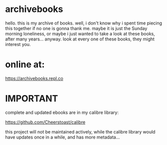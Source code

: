 # archivebooks
hello. this is my archive of books.  well, i don't know why i spent time piecing this together if no one is gonna thank me. maybe it is just the Sunday morning loneliness, or maybe i just wanted to take a look at these books, after many years...  anyway. look at every one of these books, they might interest you.

# online at:
https://archivebooks.repl.co

# IMPORTANT
complete and updated ebooks are in my calibre library:

https://github.com/Cheerstoast/calibre

this project will not be maintained actively, while the calibre library would have updates once in a while, and has more metadata...
